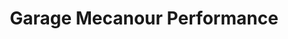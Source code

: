 ---
title: "Garage Mecanour Performance"
url: /vaudreuil-dorion/garage-mecanour-performance/
shop: car repair
---